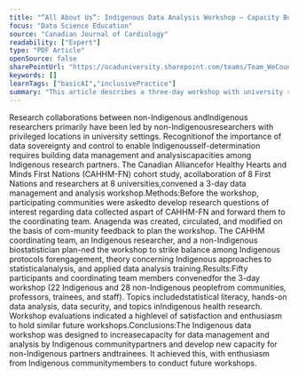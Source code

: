 ```yaml
---
title: "“All About Us”: Indigenous Data Analysis Workshop — Capacity Building in the Canadian Alliance for Healthy Hearts and Minds First Nations Cohort"
focus: "Data Science Education"
source: "Canadian Journal of Cardiology"
readability: ["Expert"]
type: "PDF Article"
openSource: false
sharePointUrl: "https://ocaduniversity.sharepoint.com/teams/Team_WeCount/Shared%20Documents/Resources%20and%20Tools/Literature%20(curated)/All%20about%20us_Indigenous%20Data%20Analysis%20Workshop.pdf"
keywords: []
learnTags: ["basicAI","inclusivePractice"]
summary: "This article describes a three-day workshop with university researchers and several First Nation communities to increase the capacity for data management and analysis by those communities. "
---
```

Research collaborations between non-Indigenous andIndigenous researchers primarily have been led by non-Indigenousresearchers with privileged locations in university settings. Recognitionof the importance of data sovereignty and control to enable Indigenousself-determination requires building data management and analysiscapacities among Indigenous research partners. The Canadian Alliancefor Healthy Hearts and Minds First Nations (CAHHM-FN) cohort study, acollaboration of 8 First Nations and researchers at 8 universities,convened a 3-day data management and analysis workshop.Methods:Before the workshop, participating communities were askedto develop research questions of interest regarding data collected aspart of CAHHM-FN and forward them to the coordinating team. Anagenda was created, circulated, and modified on the basis of com-munity feedback to plan the workshop. The CAHHM coordinating team, an  Indigenous  researcher,  and  a  non-Indigenous  biostatistician  plan-ned  the  workshop  to  strike  balance  among  Indigenous  protocols  forengagement,  theory  concerning  Indigenous  approaches  to  statisticalanalysis, and applied data analysis training.Results:Fifty participants and coordinating team members convenedfor the 3-day workshop (22 Indigenous and 28 non-Indigenous peoplefrom  communities,  professors,  trainees,  and  staff).  Topics  includedstatistical literacy, hands-on data analysis, data security, and topics inIndigenous  health  research.  Workshop  evaluations  indicated  a  highlevel of satisfaction and enthusiasm to hold similar future workshops.Conclusions:The Indigenous data workshop was designed to increasecapacity for data management and analysis by Indigenous communitypartners  and  develop  new  capacity  for  non-Indigenous  partners  andtrainees. It achieved this, with enthusiasm from Indigenous communitymembers to conduct future workshops.
